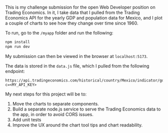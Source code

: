 This is my challenge submission for the open Web Developer position on Trading Economics. In it, I take data that I pulled from the Trading Economics API for the yearly GDP and population data for Mexico, and I plot a couple of charts to see how they change over time since 1960.

To run, go to the `/myapp` folder and run the following:

```javascript
npm install
npm run dev
```

My submission can then be viewed in the browser at `localhost:5173`.

The data is stored in the `data.js` file, which I pulled from the following endpoint:

```
https://api.tradingeconomics.com/historical/country/Mexico/indicator/gdp,population?c=<MY_API_KEY>
```

My next steps for this project will be to:

1. Move the charts to separate components.
2. Build a separate node.js service to serve the Trading Economics data to the app, in order to avoid CORS issues.
3. Add unit tests
4. Improve the UX around the chart tool tips and chart readability.
